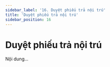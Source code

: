 ```yaml
---
sidebar_label: '16. Duyệt phiếu trả nội trú'
title: 'Duyệt phiếu trả nội trú'
sidebar_position: 16
---
```

# Duyệt phiếu trả nội trú
Nội dung...